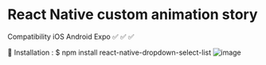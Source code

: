 # React Native custom animation story


Compatibility
iOS	Android	Expo
✅	✅		  ✅

🔌 Installation :
$ npm install react-native-dropdown-select-list
![image](https://github.com/HoanNguyen135/react-native-animation-story/assets/108046905/dce5e4a9-0c0d-4db4-a5b2-b44c0bb7894c)




